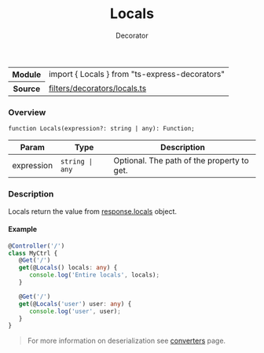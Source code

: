 <header class="symbol-info-header">    <h1 id="locals">Locals</h1>    <label class="symbol-info-type-label decorator">Decorator</label>      </header>
<section class="symbol-info">      <table class="is-full-width">        <tbody>        <tr>          <th>Module</th>          <td>            <div class="lang-typescript">                <span class="token keyword">import</span> { Locals }                 <span class="token keyword">from</span>                 <span class="token string">"ts-express-decorators"</span>                            </div>          </td>        </tr>        <tr>          <th>Source</th>          <td>            <a href="https://romakita.github.io/ts-express-decorators/#//blob/v2.17.0/src/filters/decorators/locals.ts#L0-L0">                filters/decorators/locals.ts            </a>        </td>        </tr>                </tbody>      </table>    </section>

### Overview

<pre><code class="typescript-lang">function <span class="token function">Locals</span><span class="token punctuation">(</span>expression?<span class="token punctuation">:</span> <span class="token keyword">string</span> | <span class="token keyword">any</span><span class="token punctuation">)</span><span class="token punctuation">:</span> Function<span class="token punctuation">;</span></code></pre>

Param | Type | Description
---|---|---
expression| <code>string &#124; any</code> |Optional. The path of the property to get.


### Description

Locals return the value from [response.locals](http://expressjs.com/en/4x/api.html#res.locals) object.

#### Example

```typescript
@Controller('/')
class MyCtrl {
   @Get('/')
   get(@Locals() locals: any) {
      console.log('Entire locals', locals);
   }

   @Get('/')
   get(@Locals('user') user: any) {
      console.log('user', user);
   }
}
```
> For more information on deserialization see [converters](docs/converters.md) page.
